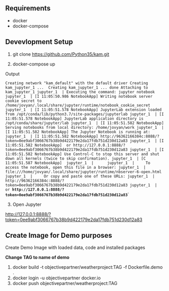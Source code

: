 
## Requirements
* docker
* docker-compose

## Devevlopment Setup

1. git clone https://github.com/Python35/kam.git

2. docker-compose up

Output

`Creating network "kam_default" with the default driver
Creating kam_jupyter_1 ... 
Creating kam_jupyter_1 ... done
Attaching to kam_jupyter_1
jupyter_1  | Executing the command: jupyter notebook
jupyter_1  | [I 11:05:50.986 NotebookApp] Writing notebook server cookie secret to /home/jovyan/.local/share/jupyter/runtime/notebook_cookie_secret
jupyter_1  | [I 11:05:51.578 NotebookApp] JupyterLab extension loaded from /opt/conda/lib/python3.7/site-packages/jupyterlab
jupyter_1  | [I 11:05:51.578 NotebookApp] JupyterLab application directory is /opt/conda/share/jupyter/lab
jupyter_1  | [I 11:05:51.582 NotebookApp] Serving notebooks from local directory: /home/jovyan/work
jupyter_1  | [I 11:05:51.582 NotebookApp] The Jupyter Notebook is running at:
jupyter_1  | [I 11:05:51.582 NotebookApp] http://96362166384c:8888/?token=0ee9abf3066767b38b9d422179e2da17fdb751d230d12a83
jupyter_1  | [I 11:05:51.582 NotebookApp]  or http://127.0.0.1:8888/?token=0ee9abf3066767b38b9d422179e2da17fdb751d230d12a83
jupyter_1  | [I 11:05:51.582 NotebookApp] Use Control-C to stop this server and shut down all kernels (twice to skip confirmation).
jupyter_1  | [C 11:05:51.587 NotebookApp] 
jupyter_1  |     
jupyter_1  |     To access the notebook, open this file in a browser:
jupyter_1  |         file:///home/jovyan/.local/share/jupyter/runtime/nbserver-6-open.html
jupyter_1  |     Or copy and paste one of these URLs:
jupyter_1  |         http://96362166384c:8888/?token=0ee9abf3066767b38b9d422179e2da17fdb751d230d12a83
jupyter_1  |      or `**`http://127.0.0.1:8888/?token=0ee9abf3066767b38b9d422179e2da17fdb751d230d12a83`**`

3. Open Jupyter

http://127.0.0.1:8888/?token=0ee9abf3066767b38b9d422179e2da17fdb751d230d12a83


## Create Image for Demo purposes

Create Demo Image with loaded data, code and installed packages

**Change TAG to name of demo**

1. docker build -t objectivepartner/weatherproject:TAG -f Dockerfile.demo .
2. docker login -u objectivepartner docker.io
3. docker push objectivepartner/weatherproject:TAG

